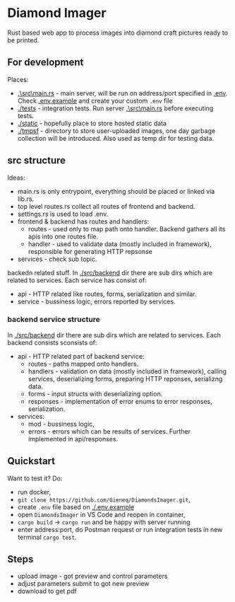 # Diamond Imager
Rust based web app to process images into diamond craft pictures ready to be printed.

## For development
Places: 
- [.\src\main.rs](.\src\main.rs) - main server, will be run on address/port specified in [.env](./.env). Check [.env.example](./.env.example) and create your custom `.env` file
- [./tests](./tests) - integration tests. Run server [.\src\main.rs](.\src\main.rs) before executing tests.
- [./static](./static) - hopefully place to store hosted static data
- [./tmpsf](./tmpsf) - directory to store user-uploaded images, one day garbage collection will be introduced. Also used as temp dir for testing data.

## src structure
Ideas:
- main.rs is only entrypoint, everything should be placed or linked via lib.rs.
- top level routes.rs collect all routes of frontend and backend.
- settings.rs is used to load .env.
- frontend & backend has routes and handlers:
  * routes - used only to map path onto handler. Backend gathers all its apis into one routes file.
  * handler - used to validate data (mostly included in framework), responsible for generating HTTP repsonse
- services - check sub topic.

backedn related stuff. In [./src/backend](./src/backend/) dir there are sub dirs which are related to services. Each service has consist of:
  * api - HTTP related like routes, forms, serialization and similar.
  * service - bussiness logic, errors reported by services.

### backend service structure
In [./src/backend](./src/backend/) dir there are sub dirs which are related to services. Each backend consists sconsists of:
- api - HTTP related part of backend service:
  * routes - paths mapped onto handlers.
  * handlers - validation on data (mostly included in framework), calling services, deserializing forms, preparing HTTP reponses, serializng data.
  * forms - input structs with deserializing option.
  * responses - implementation of error enums to error responses, serialization.
- services:
  * mod - bussiness logic,
  * errors - errors which can be results of services. Further implemented in api/responses.  

## Quickstart
Want to test it? Do:
- run docker,
- `git clone https://github.com/Gieneq/DiamondsImager.git`,
- create `.env` file based on [./.env.example](./.env.example)
- open `DiamondsImager` in VS Code and reopen in container,
- `cargo build` -> `cargo run` and be happy with server running
- enter address:port, do Postman request or run integration tests in new terminal `cargo test`.

## Steps
-  upload image - got preview and control parameters
- adjust parameters submit to got new preview
- download to get pdf